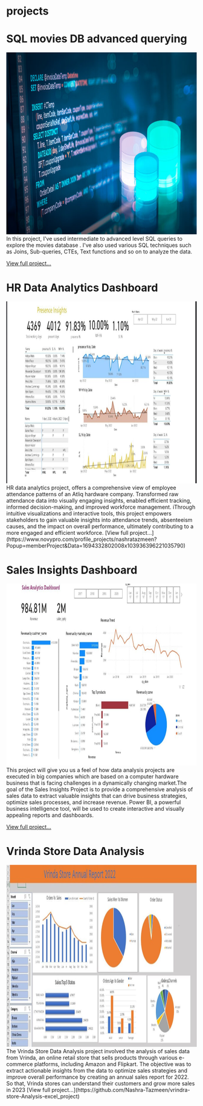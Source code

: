 # projects

# SQL movies DB advanced querying


<img src="https://github.com/Nashra-Tazmeen/SQL_movies_DB_advanced_querying/blob/main/Images/Image1.jpg?raw=true" alt="Description of the image" width="640" height="480">
In this project, I've used intermediate to advanced level SQL queries to explore the movies database . I've also used various SQL techniques such as Joins, Sub-queries, CTEs, Text functions and so on to analyze the data.

[View full project...](https://github.com/Nashra-Tazmeen/SQL_movies_DB_advanced_querying)

# HR Data Analytics Dashboard 
<img src="https://github.com/Nashra-Tazmeen/SQL_movies_DB_advanced_querying/blob/main/Images/Image2.jpeg?raw=true" alt="Description of the image" width="640" height="480">
HR data analytics project, offers a comprehensive view of employee attendance patterns of an Atliq hardware company. Transformed raw attendance data into visually engaging insights, enabled efficient tracking, informed decision-making, and improved workforce management.
iThrough intuitive visualizations and interactive tools, this project empowers stakeholders to gain valuable insights into attendance trends, absenteeism causes, and the impact on overall performance, ultimately contributing to a more engaged and efficient workforce.
[View full project...](https://www.novypro.com/profile_projects/nashratazmeen?Popup=memberProject&Data=1694332802008x103936396221035790)

# Sales Insights Dashboard
<img src="https://github.com/Nashra-Tazmeen/SQL_movies_DB_advanced_querying/blob/main/Images/Image3.jpeg?raw=true" alt="Description of the image" width="640" height="480">
This project will give you us a feel of how data analysis projects are executed in big companies which are based on a computer hardware business that is facing challenges in a dynamically changing market.The goal of the Sales Insights Project is to provide a comprehensive analysis of sales data to extract valuable insights that can drive business strategies, optimize sales processes, and increase revenue. Power BI, a powerful business intelligence tool, will be used to create interactive and visually appealing reports and dashboards. 

[View full project...](https://www.novypro.com/profile_projects/nashratazmeen?Popup=memberProject&Data=1694332074487x258413713992100560)
# Vrinda Store Data Analysis
<img src="https://github.com/Nashra-Tazmeen/vrindra-store-Analysis-excel_project/blob/main/Images/Image1.jpeg?raw=true" alt="Description of the image" width="640" height="480">
The Vrinda Store Data Analysis project involved the analysis of sales data from Vrinda, an online retail store that sells products through various e-commerce platforms, including Amazon and Flipkart. The objective was to extract actionable insights from the data to optimize sales strategies and improve overall performance by creating an annual sales report for 2022. So that, Vrinda stores can understand their customers and grow more sales in 2023
[View full project...](https://github.com/Nashra-Tazmeen/vrindra-store-Analysis-excel_project)



